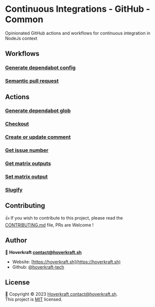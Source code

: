 # Continuous Integrations - GitHub - Common

Opinionated GitHub actions and workflows for continuous integration in NodeJs context

## Workflows

### [Generate dependabot config](blob/main/.github/workflows/generate-dependabot-config.md)

### [Semantic pull request](blob/main/.github/workflows/semantic-pull-request.md)

## Actions

### [Generate dependabot glob](blob/main/.github/actions/generate-dependabot-glob/README.md)

### [Checkout](blob/main/actions/checkout/README.md)

### [Create or update comment](blob/main/actions/create-or-update-comment/README.md)

### [Get issue number](blob/main/actions/get-issue-number/README.md)

### [Get matrix outputs](blob/main/actions/get-matrix-outputs/README.md)

### [Set matrix output](blob/main/actions/set-matrix-output/README.md)

### [Slugify](blob/main/actions/slugify/README.md)

## Contributing

👍 If you wish to contribute to this project, please read the [CONTRIBUTING.md](blob/main/CONTRIBUTING.md) file, PRs are Welcome !

## Author

🏢 **Hoverkraft <contact@hoverkraft.sh>**

- Website: [https://hoverkraft.sh](https://hoverkraft.sh)
- Github: [@hoverkraft-tech](https://github.com/hoverkraft-tech)

## License

📝 Copyright © 2023 [Hoverkraft <contact@hoverkraft.sh>](https://hoverkraft.sh).<br />
This project is [MIT](blob/main/LICENSE) licensed.

